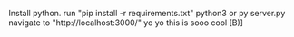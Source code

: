 Install python.
run "pip install -r requirements.txt"
python3 or py server.py
navigate to "http://localhost:3000/"
yo yo this is sooo cool [B)]
